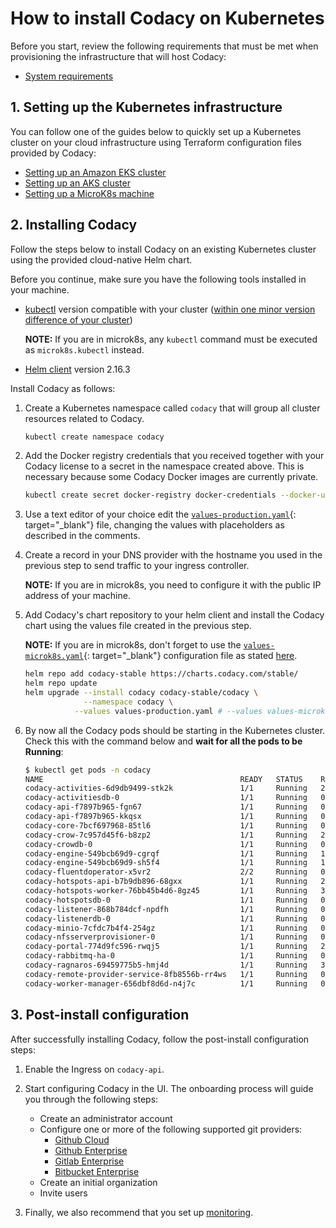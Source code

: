 # How to install Codacy on Kubernetes

Before you start, review the following requirements that must be met when provisioning the infrastructure that will host Codacy:

-   [System requirements](requirements.md)

## 1. Setting up the Kubernetes infrastructure

You can follow one of the guides below to quickly set up a Kubernetes cluster on your cloud infrastructure using Terraform configuration files provided by Codacy:

-   [Setting up an Amazon EKS cluster](infrastructure/eks-quickstart.md)
-   [Setting up an AKS cluster](infrastructure/aks-quickstart.md)
-   [Setting up a MicroK8s machine](infrastructure/microk8s-quickstart.md)

## 2. Installing Codacy

Follow the steps below to install Codacy on an existing Kubernetes cluster using the provided cloud-native Helm chart.

Before you continue, make sure you have the following tools installed in your machine.

-   [kubectl](https://kubernetes.io/docs/tasks/tools/install-kubectl/) version compatible with your cluster ([within one minor version difference of your cluster](https://kubernetes.io/docs/tasks/tools/install-kubectl/#before-you-begin))

    **NOTE:**
     If you are in microk8s, any `kubectl` command must be executed as `microk8s.kubectl` instead.

-   [Helm client](https://v2.helm.sh/docs/using_helm/#installing-helm) version 2.16.3

Install Codacy as follows:

1.  Create a Kubernetes namespace called `codacy` that will group all cluster resources related to Codacy.

    ```bash
    kubectl create namespace codacy
    ```

2.  Add the Docker registry credentials that you received together with your Codacy license to a secret in the namespace created above. This is necessary because some Codacy Docker images are currently private.

    ```bash
    kubectl create secret docker-registry docker-credentials --docker-username=$DOCKER_USERNAME --docker-password=$DOCKER_PASSWORD --namespace codacy
    ```

3.  Use a text editor of your choice edit the [`values-production.yaml`](https://github.com/codacy/chart/blob/master/codacy/values-production.yaml){: target="_blank"} file, changing the values with placeholders as described in the comments.

4.  Create a record in your DNS provider with the hostname you used in the previous step to send traffic to your ingress controller.

    **NOTE:**
    If you are in microk8s, you need to configure it with the public IP address of your machine.

5.  Add Codacy's chart repository to your helm client and install the Codacy chart using the values file created in the previous step.

    **NOTE:**
    If you are in microk8s, don't forget to use the [`values-microk8s.yaml`](https://github.com/codacy/chart/blob/master/codacy/values-microk8s.yaml){: target="_blank"} configuration file as stated [here](infrastructure/microk8s-quickstart.md#5-installing-codacy).

    ```bash
    helm repo add codacy-stable https://charts.codacy.com/stable/
    helm repo update
    helm upgrade --install codacy codacy-stable/codacy \
                 --namespace codacy \
               --values values-production.yaml # --values values-microk8s.yaml
    ```

6.  By now all the Codacy pods should be starting in the Kubernetes cluster. Check this with the command below and **wait for all the pods to be Running**:

    ```bash
    $ kubectl get pods -n codacy
    NAME                                            READY   STATUS    RESTARTS   AGE
    codacy-activities-6d9db9499-stk2k               1/1     Running   2          8m57s
    codacy-activitiesdb-0                           1/1     Running   0          8m57s
    codacy-api-f7897b965-fgn67                      1/1     Running   0          8m57s
    codacy-api-f7897b965-kkqsx                      1/1     Running   0          8m57s
    codacy-core-7bcf697968-85tl6                    1/1     Running   0          8m57s
    codacy-crow-7c957d45f6-b8zp2                    1/1     Running   2          8m57s
    codacy-crowdb-0                                 1/1     Running   0          8m57s
    codacy-engine-549bcb69d9-cgrqf                  1/1     Running   1          8m57s
    codacy-engine-549bcb69d9-sh5f4                  1/1     Running   1          8m57s
    codacy-fluentdoperator-x5vr2                    2/2     Running   0          8m57s
    codacy-hotspots-api-b7b9db896-68gxx             1/1     Running   2          8m57s
    codacy-hotspots-worker-76bb45b4d6-8gz45         1/1     Running   3          8m57s
    codacy-hotspotsdb-0                             1/1     Running   0          8m57s
    codacy-listener-868b784dcf-npdfh                1/1     Running   0          8m57s
    codacy-listenerdb-0                             1/1     Running   0          8m57s
    codacy-minio-7cfdc7b4f4-254gz                   1/1     Running   0          8m57s
    codacy-nfsserverprovisioner-0                   1/1     Running   0          8m57s
    codacy-portal-774d9fc596-rwqj5                  1/1     Running   2          8m56s
    codacy-rabbitmq-ha-0                            1/1     Running   0          8m57s
    codacy-ragnaros-69459775b5-hmj4d                1/1     Running   3          8m57s
    codacy-remote-provider-service-8fb8556b-rr4ws   1/1     Running   0          8m56s
    codacy-worker-manager-656dbf8d6d-n4j7c          1/1     Running   0          8m57s
    ```

## 3. Post-install configuration

After successfully installing Codacy, follow the post-install configuration steps:

1.  Enable the Ingress on `codacy-api`.

2.  Start configuring Codacy in the UI. The onboarding process will guide you through the following steps:

    -   Create an administrator account
    -   Configure one or more of the following supported git providers:
        -   [Github Cloud](configuration/git-providers/github-cloud.md)
        -   [Github Enterprise](configuration/git-providers/github-enterprise.md)
        -   [Gitlab Enterprise](configuration/git-providers/gitlab-enterprise.md)
        -   [Bitbucket Enterprise](configuration/git-providers/bitbucket-enterprise.md)
    -   Create an initial organization
    -   Invite users

3.  Finally, we also recommend that you set up [monitoring](configuration/monitoring.md).
